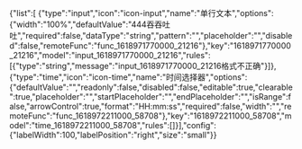 {"list":[
    {"type":"input","icon":"icon-input","name":"单行文本","options":{"width":"100%","defaultValue":"444吞吞吐吐","required":false,"dataType":"string","pattern":"","placeholder":"","disabled":false,"remoteFunc":"func_1618971770000_21216"},"key":"1618971770000_21216","model":"input_1618971770000_21216","rules":[{"type":"string","message":"input_1618971770000_21216格式不正确"}]},{"type":"time","icon":"icon-time","name":"时间选择器","options":{"defaultValue":"","readonly":false,"disabled":false,"editable":true,"clearable":true,"placeholder":"","startPlaceholder":"","endPlaceholder":"","isRange":false,"arrowControl":true,"format":"HH:mm:ss","required":false,"width":"","remoteFunc":"func_1618972211000_58708"},"key":"1618972211000_58708","model":"time_1618972211000_58708","rules":[]}],"config":{"labelWidth":100,"labelPosition":"right","size":"small"}}
